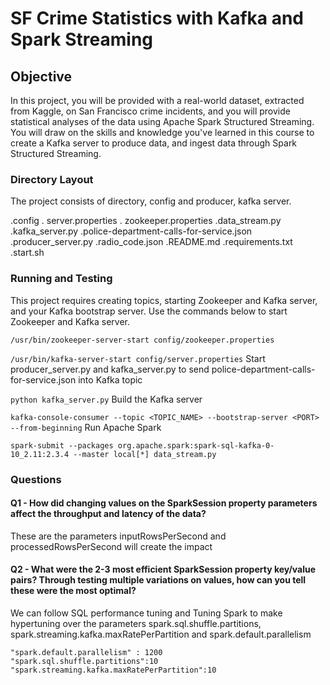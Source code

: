 <h1>SF Crime Statistics with Kafka and Spark Streaming</h1>

<h2>Objective</h2>
<p>
In this project, you will be provided with a real-world dataset, extracted from Kaggle, on San Francisco crime incidents, and you will provide statistical analyses of the data using Apache Spark Structured Streaming. You will draw on the skills and knowledge you've learned in this course to create a Kafka server to produce data, and ingest data through Spark Structured Streaming.</p>

<h3>Directory Layout</h3>
<p>The project consists of directory, config and producer, kafka server.</p>
<p>
.config
.     server.properties
.     zookeeper.properties
.data_stream.py
.kafka_server.py
.police-department-calls-for-service.json
.producer_server.py
.radio_code.json
.README.md
.requirements.txt
.start.sh
</p> 

<h3>Running and Testing</h3>
This project requires creating topics, starting Zookeeper and Kafka server, and your Kafka bootstrap server. Use the commands below to start Zookeeper and Kafka server.

`/usr/bin/zookeeper-server-start config/zookeeper.properties`

`/usr/bin/kafka-server-start config/server.properties`
 Start producer_server.py and kafka_server.py to send police-department-calls-for-service.json into Kafka topic

`python kafka_server.py`
 Build the Kafka server

`kafka-console-consumer --topic <TOPIC_NAME> --bootstrap-server <PORT> --from-beginning`
 Run Apache Spark

`spark-submit --packages org.apache.spark:spark-sql-kafka-0-10_2.11:2.3.4 --master local[*] data_stream.py`

<h3>Questions</h3>
<h4>Q1 - How did changing values on the SparkSession property parameters affect the throughput and latency of the data?</h4>
         These are the parameters inputRowsPerSecond and processedRowsPerSecond will create the impact

<h4>Q2 - What were the 2-3 most efficient SparkSession property key/value pairs? Through testing multiple variations on values, how can you tell these were the most optimal?</h4>
    We can follow SQL performance tuning and Tuning Spark to make hypertuning over the parameters spark.sql.shuffle.partitions, spark.streaming.kafka.maxRatePerPartition 
    and spark.default.parallelism

    "spark.default.parallelism" : 1200
    "spark.sql.shuffle.partitions":10
    "spark.streaming.kafka.maxRatePerPartition":10
